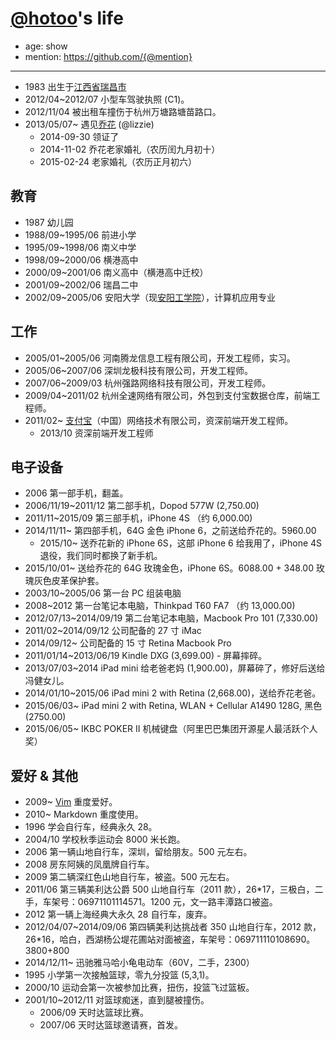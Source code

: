 
# [@hotoo](http://hotoo.me/)'s life

- age: show
- mention: https://github.com/{@mention}

----

- 1983 出生于[江西省瑞昌市](http://baike.baidu.com/subview/15120/5666887.htm)
- 2012/04~2012/07 小型车驾驶执照 (C1)。
- 2012/11/04 被出租车撞伤于杭州万塘路塘苗路口。
- 2013/05/07~ 遇见[乔花](http://sunsetsunrising.com/) (@lizzie)
  - 2014-09-30 领证了
  - 2014-11-02 乔花老家婚礼（农历闰九月初十）
  - 2015-02-24 老家婚礼（农历正月初六）

## 教育

- 1987 幼儿园
- 1988/09~1995/06 前进小学
- 1995/09~1998/06 南义中学
- 1998/09~2000/06 横港高中
- 2000/09~2001/06 南义高中（横港高中迁校）
- 2001/09~2002/06 瑞昌二中
- 2002/09~2005/06 安阳大学（现[安阳工学院](http://www.ayit.edu.cn/)），计算机应用专业

## 工作

- 2005/01~2005/06 河南腾龙信息工程有限公司，开发工程师，实习。
- 2005/06~2007/06 深圳龙极科技有限公司，开发工程师。
- 2007/06~2009/03 杭州强路网络科技有限公司，开发工程师。
- 2009/04~2011/02 杭州全速网络有限公司，外包到支付宝数据仓库，前端工程师。
- 2011/02~ [支付宝](https://www.alipay.com/)（中国）网络技术有限公司，资深前端开发工程师。
  - 2013/10 资深前端开发工程师

## 电子设备

- 2006 第一部手机，翻盖。
- 2006/11/19~2011/12 第二部手机，Dopod 577W (2,750.00)
- 2011/11~2015/09 第三部手机，iPhone 4S （约 6,000.00)
- 2014/11/11~ 第四部手机，64G 金色 iPhone 6，之前送给乔花的。5960.00
  - 2015/10~ 送乔花新的 iPhone 6S，这部 iPhone 6 给我用了，iPhone 4S 退役，我们同时都换了新手机。
- 2015/10/01~ 送给乔花的 64G 玫瑰金色，iPhone 6S。6088.00 + 348.00 玫瑰灰色皮革保护套。
- 2003/10~2005/06 第一台 PC 组装电脑
- 2008~2012 第一台笔记本电脑，Thinkpad T60 FA7 （约 13,000.00)
- 2012/07/13~2014/09/19 第二台笔记本电脑，Macbook Pro 101 (7,330.00)
- 2011/02~2014/09/12 公司配备的 27 寸 iMac
- 2014/09/12~ 公司配备的 15 寸 Retina Macbook Pro
- 2011/01/14~2013/06/19 Kindle DXG (3,699.00) - 屏幕摔碎。
- 2013/07/03~2014 iPad mini 给老爸老妈 (1,900.00)，屏幕碎了，修好后送给冯健女儿。
- 2014/01/10~2015/06 iPad mini 2 with Retina (2,668.00)，送给乔花老爸。
- 2015/06/03~ iPad mini 2 with Retina, WLAN + Cellular A1490 128G, 黑色 (2750.00)
- 2015/06/05~ IKBC POKER II 机械键盘（阿里巴巴集团开源星人最活跃个人奖）

## 爱好 & 其他

- 2009~ [Vim](http://www.vim.org/) 重度爱好。
- 2010~ Markdown 重度使用。
- 1996 学会自行车，经典永久 28。
- 2004/10 学校秋季运动会 8000 米长跑。
- 2006 第一辆山地自行车，深圳，留给朋友。500 元左右。
- 2008 房东阿姨的凤凰牌自行车。
- 2009 第二辆深红色山地自行车，被盗。500 元左右。
- 2011/06 第三辆美利达公爵 500 山地自行车（2011 款），26*17，三极白，二手，车架号：06971101114571。1200 元，文一路丰潭路口被盗。
- 2012 第一辆上海经典大永久 28 自行车，废弃。
- 2012/04/07~2014/09/06 第四辆美利达挑战者 350 山地自行车，2012 款，26*16，哈白，西湖杨公堤花圃站对面被盗，车架号：069711110108690。3800+800
- 2014/12/11~ 迅驰雅马哈小龟电动车（60V，二手，2300）
- 1995 小学第一次接触篮球，零九分投篮 (5,3,1)。
- 2000/10 运动会第一次被参加比赛，扭伤，投篮飞过篮板。
- 2001/10~2012/11 对篮球痴迷，直到腿被撞伤。
  - 2006/09 天时达篮球比赛。
  - 2007/06 天时达篮球邀请赛，首发。
